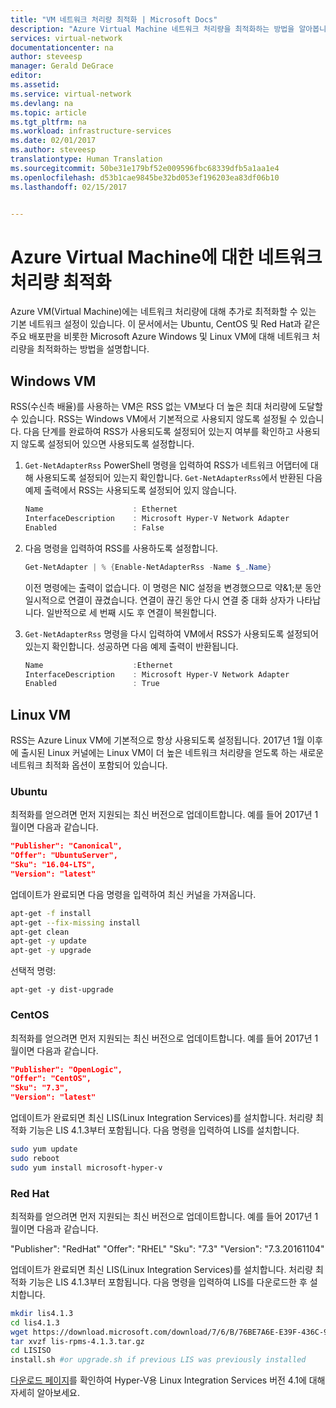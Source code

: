 ```yaml
---
title: "VM 네트워크 처리량 최적화 | Microsoft Docs"
description: "Azure Virtual Machine 네트워크 처리량을 최적화하는 방법을 알아봅니다."
services: virtual-network
documentationcenter: na
author: steveesp
manager: Gerald DeGrace
editor: 
ms.assetid: 
ms.service: virtual-network
ms.devlang: na
ms.topic: article
ms.tgt_pltfrm: na
ms.workload: infrastructure-services
ms.date: 02/01/2017
ms.author: steveesp
translationtype: Human Translation
ms.sourcegitcommit: 50be31e179bf52e009596fbc68339dfb5a1aa1e4
ms.openlocfilehash: d53b1cae9845be32bd053ef196203ea83df06b10
ms.lasthandoff: 02/15/2017


---
```


# <a name="optimize-network-throughput-for-azure-virtual-machines"></a>Azure Virtual Machine에 대한 네트워크 처리량 최적화

Azure VM(Virtual Machine)에는 네트워크 처리량에 대해 추가로 최적화할 수 있는 기본 네트워크 설정이 있습니다. 이 문서에서는 Ubuntu, CentOS 및 Red Hat과 같은 주요 배포판을 비롯한 Microsoft Azure Windows 및 Linux VM에 대해 네트워크 처리량을 최적화하는 방법을 설명합니다.

## <a name="windows-vm"></a>Windows VM

RSS(수신측 배율)를 사용하는 VM은 RSS 없는 VM보다 더 높은 최대 처리량에 도달할 수 있습니다. RSS는 Windows VM에서 기본적으로 사용되지 않도록 설정될 수 있습니다. 다음 단계를 완료하여 RSS가 사용되도록 설정되어 있는지 여부를 확인하고 사용되지 않도록 설정되어 있으면 사용되도록 설정합니다.

1. `Get-NetAdapterRss` PowerShell 명령을 입력하여 RSS가 네트워크 어댑터에 대해 사용되도록 설정되어 있는지 확인합니다. `Get-NetAdapterRss`에서 반환된 다음 예제 출력에서 RSS는 사용되도록 설정되어 있지 않습니다.

    ```powershell
    Name                    : Ethernet
    InterfaceDescription    : Microsoft Hyper-V Network Adapter
    Enabled                 : False
    ```
2. 다음 명령을 입력하여 RSS를 사용하도록 설정합니다.

    ```powershell
    Get-NetAdapter | % {Enable-NetAdapterRss -Name $_.Name}
    ```
    이전 명령에는 출력이 없습니다. 이 명령은 NIC 설정을 변경했으므로 약&1;분 동안 일시적으로 연결이 끊겼습니다. 연결이 끊긴 동안 다시 연결 중 대화 상자가 나타납니다. 일반적으로 세 번째 시도 후 연결이 복원합니다.
3. `Get-NetAdapterRss` 명령을 다시 입력하여 VM에서 RSS가 사용되도록 설정되어 있는지 확인합니다. 성공하면 다음 예제 출력이 반환됩니다.

    ```powershell
    Name                    :Ethernet
    InterfaceDescription    : Microsoft Hyper-V Network Adapter
    Enabled                 : True
    ```

## <a name="linux-vm"></a>Linux VM

RSS는 Azure Linux VM에 기본적으로 항상 사용되도록 설정됩니다. 2017년 1월 이후에 출시된 Linux 커널에는 Linux VM이 더 높은 네트워크 처리량을 얻도록 하는 새로운 네트워크 최적화 옵션이 포함되어 있습니다.

### <a name="ubuntu"></a>Ubuntu

최적화를 얻으려면 먼저 지원되는 최신 버전으로 업데이트합니다. 예를 들어 2017년 1월이면 다음과 같습니다.
```json
"Publisher": "Canonical",
"Offer": "UbuntuServer",
"Sku": "16.04-LTS",
"Version": "latest"
```
업데이트가 완료되면 다음 명령을 입력하여 최신 커널을 가져옵니다.

```bash
apt-get -f install
apt-get --fix-missing install
apt-get clean
apt-get -y update
apt-get -y upgrade
```

선택적 명령:

`apt-get -y dist-upgrade`

### <a name="centos"></a>CentOS

최적화를 얻으려면 먼저 지원되는 최신 버전으로 업데이트합니다. 예를 들어 2017년 1월이면 다음과 같습니다.
```json
"Publisher": "OpenLogic",
"Offer": "CentOS",
"Sku": "7.3",
"Version": "latest"
```
업데이트가 완료되면 최신 LIS(Linux Integration Services)를 설치합니다.
처리량 최적화 기능은 LIS 4.1.3부터 포함됩니다. 다음 명령을 입력하여 LIS를 설치합니다.

```bash
sudo yum update
sudo reboot
sudo yum install microsoft-hyper-v
```

### <a name="red-hat"></a>Red Hat

최적화를 얻으려면 먼저 지원되는 최신 버전으로 업데이트합니다. 예를 들어 2017년 1월이면 다음과 같습니다.

"Publisher": "RedHat" "Offer": "RHEL" "Sku": "7.3" "Version": "7.3.20161104"

업데이트가 완료되면 최신 LIS(Linux Integration Services)를 설치합니다.
처리량 최적화 기능은 LIS 4.1.3부터 포함됩니다. 다음 명령을 입력하여 LIS를 다운로드한 후 설치합니다.

```bash
mkdir lis4.1.3
cd lis4.1.3
wget https://download.microsoft.com/download/7/6/B/76BE7A6E-E39F-436C-9353-F4B44EF966E9/lis-rpms-4.1.3.tar.gz
tar xvzf lis-rpms-4.1.3.tar.gz
cd LISISO
install.sh #or upgrade.sh if previous LIS was previously installed
```
 
[다운로드 페이지](https://www.microsoft.com/download/details.aspx?id=51612)를 확인하여 Hyper-V용 Linux Integration Services 버전 4.1에 대해 자세히 알아보세요.

